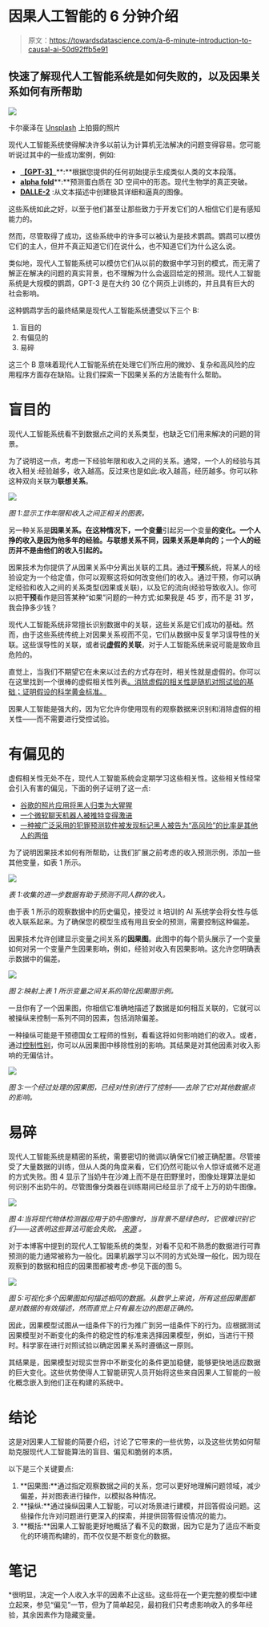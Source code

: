 # 因果人工智能的 6 分钟介绍

> 原文：<https://towardsdatascience.com/a-6-minute-introduction-to-causal-ai-50d92ffb5e91>

## 快速了解现代人工智能系统是如何失败的，以及因果关系如何有所帮助

![](img/63d012d4364604f27033a73a0faaafc9.png)

卡尔豪泽在 [Unsplash](https://unsplash.com/t/3d-renders?utm_source=unsplash&utm_medium=referral&utm_content=creditCopyText) 上拍摄的照片

现代人工智能系统使得解决许多以前认为计算机无法解决的问题变得容易。您可能听说过其中的一些成功案例，例如:

*   [**【GPT-3】**](https://www.technologyreview.com/2020/07/20/1005454/openai-machine-learning-language-generator-gpt-3-nlp/)**:**根据您提供的任何初始提示生成类似人类的文本段落。
*   [**alpha fold**](https://alphafold.ebi.ac.uk/)**:**预测蛋白质在 3D 空间中的形态。现代生物学的真正突破。
*   [**DALLE-2**](https://openai.com/dall-e-2/) :从文本描述中创建极其详细和逼真的图像。

这些系统如此之好，以至于他们甚至让那些致力于开发它们的人相信它们是有感知能力的。

然而，尽管取得了成功，这些系统中的许多可以被认为是技术鹦鹉。鹦鹉可以模仿它们的主人，但并不真正知道它们在说什么，也不知道它们为什么这么说。

类似地，现代人工智能系统可以模仿它们从以前的数据中学习到的模式，而无需了解正在解决的问题的真实背景，也不理解为什么会返回给定的预测。现代人工智能系统是大规模的鹦鹉，GPT-3 是在大约 30 亿个网页上训练的，并且具有巨大的社会影响。

这种鹦鹉学舌的最终结果是现代人工智能系统遭受以下三个 B:

1.  盲目的
2.  有偏见的
3.  易碎

这三个 B 意味着现代人工智能系统在处理它们所应用的微妙、复杂和高风险的应用程序方面存在缺陷。让我们探索一下因果关系的方法能有什么帮助。

# 盲目的

现代人工智能系统看不到数据点之间的关系类型，也缺乏它们用来解决的问题的背景。

为了说明这一点，考虑一下经验年限和收入之间的关系。通常，一个人的经验与其收入相关:经验越多，收入越高。反过来也是如此:收入越高，经历越多。你可以称这种双向关联为**联想关系**。

![](img/1888b6584cc19bd39578a1a48b67d682.png)

*图 1:显示工作年限和收入之间正相关的图表。*

另一种关系是**因果关系。在这种情况下，一个变量**引起另一个变量**的变化。一个人挣的收入是因为他多年的经验。与联想关系不同，因果关系是单向的；一个人的经历并不是由他们的收入引起的。**

因果技术为你提供了从因果关系中分离出关联的工具。通过**干预**系统，将某人的经验设定为一个给定值，你可以观察这将如何改变他们的收入。通过干预，你可以确定经验和收入之间的关系类型(因果或关联)，以及它的流向(经验导致收入)。你可以把**干预**看作是回答某种“如果”问题的一种方式:如果我是 45 岁，而不是 31 岁，我会挣多少钱？

现代人工智能系统非常擅长识别数据中的关联，这些关系是它们成功的基础。然而，由于这些系统传统上对因果关系视而不见，它们从数据中反复学习误导性的关联。这些误导性的关联，或者说**虚假的关联**，对于人工智能系统来说可能是致命且危险的。

直觉上，当我们不期望它在未来以过去的方式存在时，相关性就是虚假的。你可以在这里找到一个很棒的虚假相关性列表[。消除虚假的相关性是随机对照试验的基础；证明假设的科学黄金标准。](https://www.notion.so/A-6-Minute-Introduction-to-Causal-AI-423f7531c87244e8be874506e82060ca)

因果人工智能是强大的，因为它允许你使用现有的观察数据来识别和消除虚假的相关性——而不需要进行受控试验。

# 有偏见的

虚假相关性无处不在，现代人工智能系统会定期学习这些相关性。这些相关性经常会引入有害的偏见，下面的例子证明了这一点:

*   [谷歌的照片应用将黑人归类为大猩猩](https://www.bbc.co.uk/news/technology-33347866)
*   [一个微软聊天机器人被推特变得激进](https://www.notion.so/A-6-Minute-Introduction-to-Causal-AI-423f7531c87244e8be874506e82060ca)
*   [一种被广泛采用的犯罪预测软件被发现标记黑人被告为“高风险”的比率是其他人的两倍](https://www.notion.so/A-6-Minute-Introduction-to-Causal-AI-423f7531c87244e8be874506e82060ca)

为了说明因果技术如何有所帮助，让我们扩展之前考虑的收入预测示例，添加一些其他变量，如表 1 所示。

![](img/3fcb79f35f5c04b2059071c6bf15e819.png)

*表 1:收集的进一步数据有助于预测不同人群的收入。*

由于表 1 所示的观察数据中的历史偏见，接受过 it 培训的 AI 系统学会将女性与低收入联系起来。为了确保您的模型生成有用且安全的预测，需要控制这种偏差。

因果技术允许创建显示变量之间关系的**因果图**。此图中的每个箭头展示了一个变量如何对另一个变量产生因果影响，例如，经验对收入有因果影响。这允许您明确表示数据中的偏差。

![](img/4f91b8c349cdc6597f3bd88b69145951.png)

*图 2:映射上表 1 所示变量之间关系的简化因果图示例。*

一旦你有了一个因果图，你相信它准确地描述了数据是如何相互关联的，它就可以被操纵来控制一系列不同的因素，包括消除偏差。

一种操纵可能是干预德国女工程师的性别，看看这将如何影响她们的收入。或者，通过[控制性别](https://en.wikipedia.org/wiki/Controlling_for_a_variable)，你可以从因果图中移除性别的影响。其结果是对其他因素对收入影响的无偏估计。

![](img/7d707da8cd19bbfb58d556d0b7e758f0.png)

*图 3:一个经过处理的因果图，已经对性别进行了控制——去除了它对其他数据点的影响。*

# 易碎

现代人工智能系统是精密的系统，需要密切的微调以确保它们被正确配置。尽管接受了大量数据的训练，但从人类的角度来看，它们仍然可能以令人惊讶或微不足道的方式失败。图 4 显示了当奶牛在沙滩上而不是在田野里时，图像处理算法是如何识别不出奶牛的。尽管图像分类器在训练期间已经显示了成千上万的奶牛图像。

![](img/0b88eb5224af94bfffe03ea89a00dc47.png)

*图 4:当将现代物体检测器应用于奶牛图像时，当背景不是绿色时，它很难识别它们——这表明这些算法可能会失败。* [*来源*](https://www.ecva.net/papers/eccv_2018/papers_ECCV/papers/Beery_Recognition_in_Terra_ECCV_2018_paper.pdf) *。*

对于本博客中提到的现代人工智能系统的类型，对看不见和不熟悉的数据进行可靠预测的能力通常被称为一般化。因果机器学习以不同的方式处理一般化，因为现在观察到的数据和相应的因果图都被考虑-参见下面的图 5。

![](img/35b10db539caa2daa38ab86fb0aed96b.png)

*图 5:可视化多个因果图如何描述相同的数据。从数学上来说，所有这些因果图都是对数据的有效描述，然而直觉上只有最左边的图是正确的。*

因此，因果模型试图从一组条件下的行为推广到另一组条件下的行为。应根据测试因果模型对不断变化的条件的稳定性的标准来选择因果模型，例如，当进行干预时。科学家在进行对照试验以确定因果关系时遵循这一原则。

其结果是，因果模型对现实世界中不断变化的条件更加稳健，能够更快地适应数据的巨大变化。这些优势使得人工智能研究人员开始将这些来自因果人工智能的一般化概念嵌入到他们正在构建的系统中。

# 结论

这是对因果人工智能的简要介绍，讨论了它带来的一些优势，以及这些优势如何帮助克服现代人工智能算法的盲目、偏见和脆弱的本质。

以下是三个关键要点:

1.  **因果图:**通过指定观察数据之间的关系，您可以更好地理解问题领域，减少偏差，并对图表进行操作，以模拟各种情况。
2.  **操纵:**通过操纵因果人工智能，可以对场景进行建模，并回答假设问题。这些操作允许对问题进行更深入的探索，并提供回答假设情况的能力。
3.  **概括:**因果人工智能更好地概括了看不见的数据，因为它是为了适应不断变化的环境而构建的，而不仅仅是不断变化的数据。

# 笔记

*很明显，决定一个人收入水平的因素不止这些。这些将在一个更完整的模型中建立起来，参见“偏见”一节，但为了简单起见，最初我们只考虑影响收入的多年经验，其余因素作为隐藏变量。